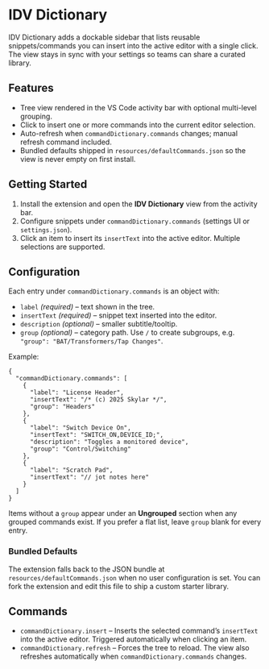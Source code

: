 # IDV Dictionary

IDV Dictionary adds a dockable sidebar that lists reusable snippets/commands you can insert into the active editor with a single click. The view stays in sync with your settings so teams can share a curated library.

## Features

- Tree view rendered in the VS Code activity bar with optional multi-level grouping.
- Click to insert one or more commands into the current editor selection.
- Auto-refresh when `commandDictionary.commands` changes; manual refresh command included.
- Bundled defaults shipped in `resources/defaultCommands.json` so the view is never empty on first install.

## Getting Started

1. Install the extension and open the **IDV Dictionary** view from the activity bar.
2. Configure snippets under `commandDictionary.commands` (settings UI or `settings.json`).
3. Click an item to insert its `insertText` into the active editor. Multiple selections are supported.

## Configuration

Each entry under `commandDictionary.commands` is an object with:

- `label` *(required)* – text shown in the tree.
- `insertText` *(required)* – snippet text inserted into the editor.
- `description` *(optional)* – smaller subtitle/tooltip.
- `group` *(optional)* – category path. Use `/` to create subgroups, e.g. `"group": "BAT/Transformers/Tap Changes"`.

Example:

```jsonc
{
  "commandDictionary.commands": [
    {
      "label": "License Header",
      "insertText": "/* (c) 2025 Skylar */",
      "group": "Headers"
    },
    {
      "label": "Switch Device On",
      "insertText": "SWITCH_ON,DEVICE_ID;",
      "description": "Toggles a monitored device",
      "group": "Control/Switching"
    },
    {
      "label": "Scratch Pad",
      "insertText": "// jot notes here"
    }
  ]
}
```

Items without a `group` appear under an **Ungrouped** section when any grouped commands exist. If you prefer a flat list, leave `group` blank for every entry.

### Bundled Defaults

The extension falls back to the JSON bundle at `resources/defaultCommands.json` when no user configuration is set. You can fork the extension and edit this file to ship a custom starter library.

## Commands

- `commandDictionary.insert` – Inserts the selected command’s `insertText` into the active editor. Triggered automatically when clicking an item.
- `commandDictionary.refresh` – Forces the tree to reload. The view also refreshes automatically when `commandDictionary.commands` changes.